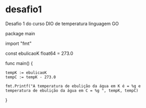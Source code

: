 # desafio1
Desafio 1 do curso DIO de temperatura linguagem GO


package main

import "fmt"

const ebulicaoK float64 = 273.0

func main()  {

	tempK := ebulicaoK
	tempC := tempK - 273.0

	fmt.Printf("A temperatura de ebulição da água em K é = %g e temperatura de ebulição da água em C = %g ", tempK, tempC)
	
}
